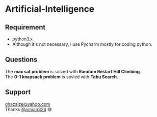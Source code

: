 # Artificial-Intelligence
## Requirement  
- python3.x
- Although it's not necessary,  I use Pycharm mostly for coding python.  
## Questions  
The **max sat problem** is solved with **Random Restart Hill Climbing**.  
The **0-1 knapsack problem** is sovled with **Tabu Search**.  
## Support
ghazalze@yahoo.com    
Thanks [@arman324](https://github.com/arman324) :sweat_smile:
